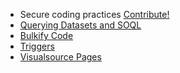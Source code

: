 - Secure coding practices  [Contribute!](../CONTRIBUTING.md)
- [Querying Datasets and SOQL](docs/Querying-Datasets-and-SOQL.md)
- [Bulkify Code](docs/Bulkify-Code.md)
- [Triggers](docs/Triggers.md)
- [Visualsource Pages](docs/Visualsource-Pages.md)

